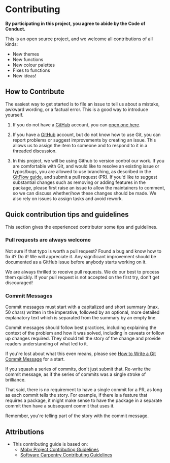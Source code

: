 # Contributing

**By participating in this project, you agree to abide by the Code of Conduct.**

This is an open source project, and we welcome all contributions of all kinds:
  - New themes
  - New functions
  - New colour palettes
  - Fixes to functions
  - New ideas!


## How to Contribute

The easiest way to get started is to file an issue to tell us about a mistake, awkward wording, or a factual error.
This is a good way to introduce yourself.

1.  If you do not have a [GitHub](https://github.com) account,
    you can [open one here](https://github.com).

2.  If you have a [GitHub](https://github.com) account,
    but do not know how to use Git,
    you can report problems or suggest improvements by creating an issue.
    This allows us to assign the item to someone
    and to respond to it in a threaded discussion.

3.  In this project, we will be using Github to version control our work. If you are comfortable with Git,
    and would like to resolve an existing issue
    or typos/bugs, you are allowed to use branching, as described in the [GitFlow guide](https://guides.github.com/introduction/flow/), and submit a pull request (PR).
    If you'd like to suggest substantial changes such as removing or adding features in the package,
    please first raise an issue to allow the maintainers to comment, so we can discuss whether/how these
    changes should be made. We also rely on issues to assign tasks and avoid rework.

## Quick contribution tips and guidelines

This section gives the experienced contributor some tips and guidelines.

### Pull requests are always welcome

Not sure if that typo is worth a pull request? Found a bug and know how to fix
it? Do it! We will appreciate it. Any significant improvement should be
documented as a GitHub issue before anybody starts working on it.

We are always thrilled to receive pull requests. We do our best to process them
quickly. If your pull request is not accepted on the first try,
don't get discouraged!

### Commit Messages

Commit messages must start with a capitalized and short summary (max. 50 chars)
written in the imperative, followed by an optional, more detailed explanatory
text which is separated from the summary by an empty line.

Commit messages should follow best practices, including explaining the context
of the problem and how it was solved, including in caveats or follow up changes
required. They should tell the story of the change and provide readers
understanding of what led to it.

If you're lost about what this even means, please see [How to Write a Git
Commit Message](http://chris.beams.io/posts/git-commit/) for a start.

If you squash a series of commits, don't just submit that. Re-write the commit
message, as if the series of commits was a single stroke of brilliance.

That said, there is no requirement to have a single commit for a PR, as long as
each commit tells the story. For example, if there is a feature that requires a
package, it might make sense to have the package in a separate commit then have
a subsequent commit that uses it.

Remember, you're telling part of the story with the commit message.

## Attributions

- This contributing guide is based on:
  - [Moby Project Contributing Guidelines](https://github.com/moby/moby/blob/master/CONTRIBUTING.md)
  - [Software Carpentry Contributing Guidelines](https://github.com/swcarpentry/r-novice-inflammation/blob/gh-pages/CONTRIBUTING.md)
